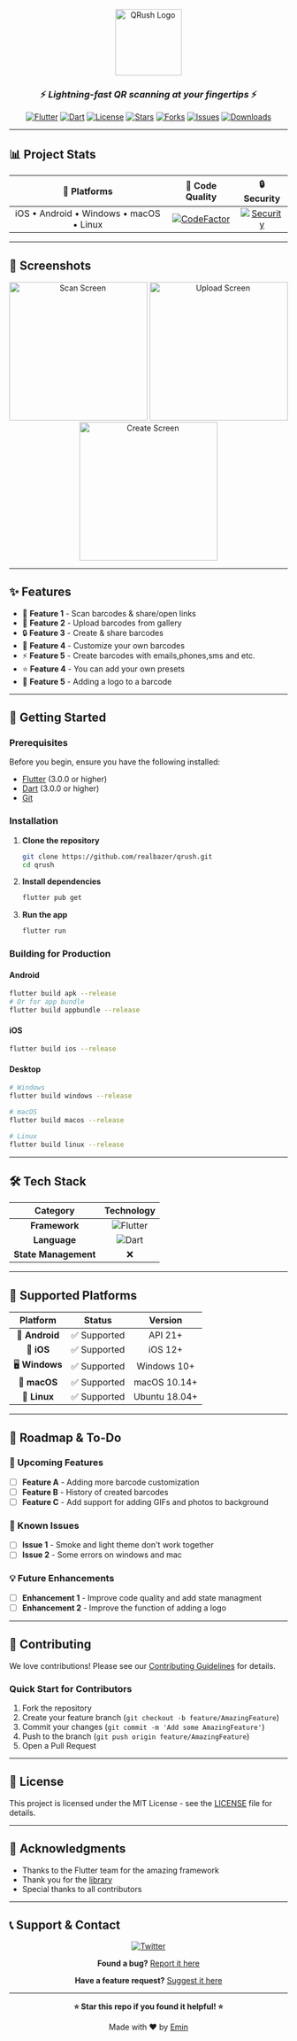 <div align="center">
  <img src="assets/logo.png" alt="QRush Logo" width="120" height="120">
  
  ### ⚡ *Lightning-fast QR scanning at your fingertips* ⚡
  
  [![Flutter](https://img.shields.io/badge/Flutter-02569B?style=for-the-badge&logo=flutter&logoColor=white)](https://flutter.dev)
  [![Dart](https://img.shields.io/badge/Dart-0175C2?style=for-the-badge&logo=dart&logoColor=white)](https://dart.dev)
  [![License](https://img.shields.io/badge/license-MIT-blue.svg?style=for-the-badge)](LICENSE)
  [![Stars](https://img.shields.io/github/stars/realbazer/qrush?style=for-the-badge)](https://github.com/yourusername/qrush/stargazers)
  [![Forks](https://img.shields.io/github/forks/realbazer/qrush?style=for-the-badge)](https://github.com/yourusername/qrush/network/members)
  [![Issues](https://img.shields.io/github/issues/realbazer/qrush?style=for-the-badge)](https://github.com/yourusername/qrush/issues)
  [![Downloads](https://img.shields.io/github/downloads/realbazer/qrush/total?style=for-the-badge)](https://github.com/yourusername/qrush/releases)
</div>

---


## 📊 Project Stats

<div align="center">
  
| 📱 **Platforms** | 📏 **Code Quality** | 🔒 **Security** | 
|:---:|:---:|:---:
| iOS • Android • Windows • macOS • Linux | [![CodeFactor](https://img.shields.io/codefactor/grade/github/realbazer/qrush?style=flat-square)](https://www.codefactor.io/repository/github/realbazer/qrush) | [![Security](https://img.shields.io/badge/security-A+-brightgreen?style=flat-square)](https://github.com/realbazer/qrush/security) |

</div>

---

## 📸 Screenshots

<!-- Screenshots placeholder - Add your app screenshots here -->
<div align="center">
  <img src="screenshots/scan.png" alt="Scan Screen" width="250">
  <img src="screenshots/upload.png" alt="Upload Screen" width="250">
  <img src="screenshots/create.png" alt="Create Screen" width="250">
</div>

---

## ✨ Features

<!-- Features section - Fill this with your app's features -->
- 🚀 **Feature 1** - Scan barcodes & share/open links
- 📱 **Feature 2** - Upload barcodes from gallery
- 🔒 **Feature 3** - Create & share barcodes
- 🎨 **Feature 4** - Customize your own barcodes
- ⚡ **Feature 5** - Create barcodes with emails,phones,sms and etc.
- ⭐ **Feature 4** - You can add your own presets
- 👾 **Feature 5** - Adding a logo to a barcode

---

## 🚀 Getting Started

### Prerequisites

Before you begin, ensure you have the following installed:
- [Flutter](https://flutter.dev/docs/get-started/install) (3.0.0 or higher)
- [Dart](https://dart.dev/get-dart) (3.0.0 or higher)
- [Git](https://git-scm.com/)

### Installation

1. **Clone the repository**
   ```bash
   git clone https://github.com/realbazer/qrush.git
   cd qrush
   ```

2. **Install dependencies**
   ```bash
   flutter pub get
   ```

3. **Run the app**
   ```bash
   flutter run
   ```

### Building for Production

#### Android
```bash
flutter build apk --release
# Or for app bundle
flutter build appbundle --release
```

#### iOS
```bash
flutter build ios --release
```

#### Desktop
```bash
# Windows
flutter build windows --release

# macOS
flutter build macos --release

# Linux
flutter build linux --release
```

---

## 🛠️ Tech Stack

<div align="center">

| Category | Technology |
|:---:|:---:|
| **Framework** | ![Flutter](https://img.shields.io/badge/Flutter-02569B?style=flat-square&logo=flutter&logoColor=white) |
| **Language** | ![Dart](https://img.shields.io/badge/Dart-0175C2?style=flat-square&logo=dart&logoColor=white) |
| **State Management** | ❌ |

</div>

---

## 📱 Supported Platforms

<div align="center">

| Platform | Status | Version |
|:---:|:---:|:---:|
| 🤖 **Android** | ✅ Supported | API 21+ |
| 🍎 **iOS** | ✅ Supported | iOS 12+ |
| 🖥️ **Windows** | ✅ Supported | Windows 10+ |
| 🍎 **macOS** | ✅ Supported | macOS 10.14+ |
| 🐧 **Linux** | ✅ Supported | Ubuntu 18.04+ |

</div>

---

## 🎯 Roadmap & To-Do

<!-- To-Do section - Fill this with your future plans -->
### 🔮 Upcoming Features
- [ ] **Feature A** - Adding more barcode customization
- [ ] **Feature B** - History of created barcodes
- [ ] **Feature C** - Add support for adding GIFs and photos to background

### 🐛 Known Issues
- [ ] **Issue 1** - Smoke and light theme don't work together
- [ ] **Issue 2** - Some errors on windows and mac

### 💡 Future Enhancements
- [ ] **Enhancement 1** - Improve code quality and add state managment
- [ ] **Enhancement 2** - Improve the function of adding a logo

---

## 🤝 Contributing

We love contributions! Please see our [Contributing Guidelines](CONTRIBUTING.md) for details.

### Quick Start for Contributors

1. Fork the repository
2. Create your feature branch (`git checkout -b feature/AmazingFeature`)
3. Commit your changes (`git commit -m 'Add some AmazingFeature'`)
4. Push to the branch (`git push origin feature/AmazingFeature`)
5. Open a Pull Request

---

## 📄 License

This project is licensed under the MIT License - see the [LICENSE](LICENSE) file for details.

---

## 🙏 Acknowledgments

- Thanks to the Flutter team for the amazing framework
- Thank you for the [library](https://pub.dev/packages/mobile_scanner)
- Special thanks to all contributors

---

## 📞 Support & Contact

<div align="center">

[![Twitter](https://img.shields.io/badge/Twitter-D14836?style=for-the-badge&logo=x&logoColor=white)](https://x.com/realbazer)

**Found a bug?** [Report it here](https://github.com/realbazer/qrush/issues/new?assignees=&labels=bug&template=bug_report.md)

**Have a feature request?** [Suggest it here](https://github.com/realbazer/qrush/issues/new?assignees=&labels=enhancement&template=feature_request.md)

</div>

---

<div align="center">
  
  **⭐ Star this repo if you found it helpful! ⭐**
  
  Made with ❤️ by [Emin](https://github.com/realbazer)
  
</div>
